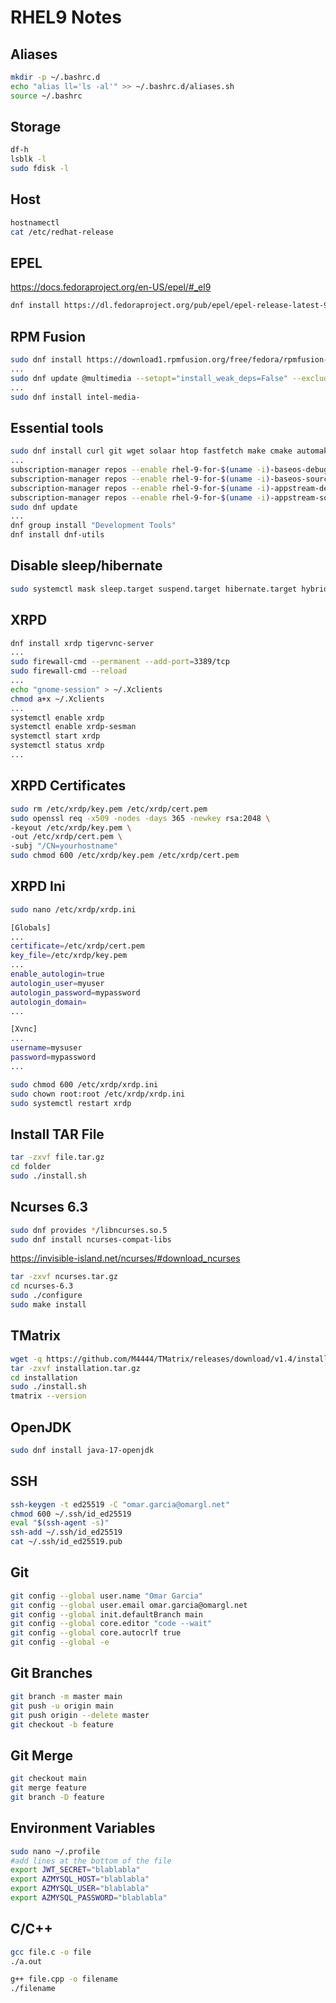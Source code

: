 # RHEL9 Notes

## Aliases
```bash
mkdir -p ~/.bashrc.d
echo "alias ll='ls -al'" >> ~/.bashrc.d/aliases.sh
source ~/.bashrc
```

## Storage
```bash
df-h
lsblk -l
sudo fdisk -l
```

## Host

```bash
hostnamectl
cat /etc/redhat-release
```

## EPEL
https://docs.fedoraproject.org/en-US/epel/#_el9
```bash
dnf install https://dl.fedoraproject.org/pub/epel/epel-release-latest-9.noarch.rpm
```

## RPM Fusion
```bash
sudo dnf install https://download1.rpmfusion.org/free/fedora/rpmfusion-free-release-$(rpm -E %fedora).noarch.rpm
...
sudo dnf update @multimedia --setopt="install_weak_deps=False" --exclude=PackageKit-gstreamer-plugin
...
sudo dnf install intel-media-
```

## Essential tools
```bash
sudo dnf install curl git wget solaar htop fastfetch make cmake automake autoconf gcc gcc-c++ openssl
...
subscription-manager repos --enable rhel-9-for-$(uname -i)-baseos-debug-rpms
subscription-manager repos --enable rhel-9-for-$(uname -i)-baseos-source-rpms
subscription-manager repos --enable rhel-9-for-$(uname -i)-appstream-debug-rpms
subscription-manager repos --enable rhel-9-for-$(uname -i)-appstream-source-rpms
sudo dnf update
...
dnf group install "Development Tools"
dnf install dnf-utils
```

## Disable sleep/hibernate

```bash
sudo systemctl mask sleep.target suspend.target hibernate.target hybrid-sleep.target
```

## XRPD
```bash
dnf install xrdp tigervnc-server
...
sudo firewall-cmd --permanent --add-port=3389/tcp
sudo firewall-cmd --reload
...
echo "gnome-session" > ~/.Xclients
chmod a+x ~/.Xclients
...
systemctl enable xrdp
systemctl enable xrdp-sesman
systemctl start xrdp
systemctl status xrdp
...
```

## XRPD Certificates
```bash
sudo rm /etc/xrdp/key.pem /etc/xrdp/cert.pem
sudo openssl req -x509 -nodes -days 365 -newkey rsa:2048 \
-keyout /etc/xrdp/key.pem \
-out /etc/xrdp/cert.pem \
-subj "/CN=yourhostname"
sudo chmod 600 /etc/xrdp/key.pem /etc/xrdp/cert.pem
```
## XRPD Ini
```bash
sudo nano /etc/xrdp/xrdp.ini

[Globals]
...
certificate=/etc/xrdp/cert.pem
key_file=/etc/xrdp/key.pem
...
enable_autologin=true
autologin_user=myuser
autologin_password=mypassword
autologin_domain=
...

[Xvnc]
...
username=mysuser
password=mypassword
...

sudo chmod 600 /etc/xrdp/xrdp.ini
sudo chown root:root /etc/xrdp/xrdp.ini
sudo systemctl restart xrdp
```

## Install TAR File
```bash
tar -zxvf file.tar.gz
cd folder
sudo ./install.sh
```

## Ncurses 6.3
```bash
sudo dnf provides */libncurses.so.5
sudo dnf install ncurses-compat-libs
```
https://invisible-island.net/ncurses/#download_ncurses
```bash
tar -zxvf ncurses.tar.gz
cd ncurses-6.3
sudo ./configure
sudo make install
```

## TMatrix
```bash
wget -q https://github.com/M4444/TMatrix/releases/download/v1.4/installation.tar.gz
tar -zxvf installation.tar.gz
cd installation
sudo ./install.sh
tmatrix --version
```

## OpenJDK
```bash
sudo dnf install java-17-openjdk
```

## SSH
```bash
ssh-keygen -t ed25519 -C "omar.garcia@omargl.net"
chmod 600 ~/.ssh/id_ed25519
eval "$(ssh-agent -s)"
ssh-add ~/.ssh/id_ed25519
cat ~/.ssh/id_ed25519.pub
```

## Git
```bash
git config --global user.name "Omar Garcia"
git config --global user.email omar.garcia@omargl.net
git config --global init.defaultBranch main
git config --global core.editor "code --wait"
git config --global core.autocrlf true
git config --global -e
```

## Git Branches
```bash
git branch -m master main
git push -u origin main
git push origin --delete master
git checkout -b feature
```

## Git Merge
```bash
git checkout main
git merge feature
git branch -D feature
```

## Environment Variables
```bash
sudo nano ~/.profile
#add lines at the bottom of the file
export JWT_SECRET="blablabla"
export AZMYSQL_HOST="blablabla"
export AZMYSQL_USER="blablabla"
export AZMYSQL_PASSWORD="blablabla"
```

## C/C++
```bash
gcc file.c -o file
./a.out

g++ file.cpp -o filename
./filename
```
